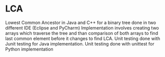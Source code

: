 # LCA
Lowest Common Ancestor in Java and C++ for a binary tree done in two different IDE (Eclipse and PyCharm)
Implementation involves creating two arrays which traverse the tree and than comparison of both arrays to find last common element before it changes to find LCA.
Unit testing done with Junit testing for Java implementation.
Unit testing done with unittest for Python implementation
